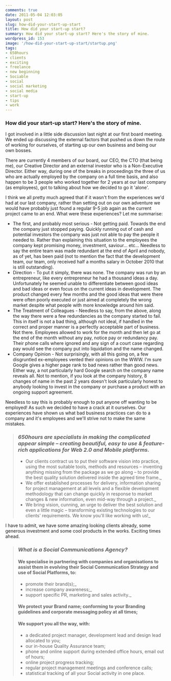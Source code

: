 ```yaml
---
comments: true
date: 2011-05-04 12:03:05
layout: post
slug: how-did-your-start-up-start
title: How did your start-up start?
summary: How did your start-up start? Here's the story of mine.
wordpress_id: 153
image: '/how-did-your-start-up-start/startup.png'
tags:
- 650hours
- clients
- exciting
- freelance
- new beginning
- Sociable
- social
- social marketing
- social media
- start-up
- tips
- work
---
```


### How did your start-up start? Here's the story of mine.

I got involved in a little side discussion last night at our first board meeting. We ended up discussing the external factors that pushed us down the route of working for ourselves, of starting up our own business and being our own bosses.

There are currently 4 members of our board, our CEO, the CTO (that being me), our Creative Director and an external investor who is a Non-Executive Director. Either way, during one of the breaks in proceedings the three of us who are actually employed by the company on a full time basis, and also happen to be 3 people who worked together for 2 years at our last company (as employees), got to talking about how we decided to go it 'alone'.

I think we all pretty much agreed that if it wasn't from the experiences we'd had at our last company, rather than setting out on our own adventure we would have probably just found a regular 9-5 job again as the current project came to an end. What were these experiences? Let me summarise:

- The first, and probably most serious - Not getting paid. Towards the end the company just stopped paying. Quickly running out of cash and potential investors the company was just not able to pay the people it needed to. Rather than explaining this situation to the employees the company kept promising money, investment, saviour... etc... Needless to say the entire team was made redundant at the end of April and nobody, as of yet, has been paid (not to mention the fact that the development team, our team, only received half a months salary in October 2010 that is still outstanding).
- Direction - To put it simply, there was none. The company was run by an entrepreneur, like every entrepreneur he had a thousand ideas a day. Unfortunately he seemed unable to differentiate between good ideas and bad ideas or even focus on the current ideas in development. The product changed every few months and the good ideas that were there were often poorly executed or just aimed at completely the wrong market despite what people with more knowledge around him said.
- The Treatment of Colleagues - Needless to say, from the above, along the way there were a few redundancies as the company started to fail. This in itself is not a bad thing, although not ideal, if handled in the correct and proper manner is a perfectly acceptable part of business. Not there. Employees allowed to work for the month and then let go at the end of the month without any pay, notice pay or redundancy pay. Their phone calls where ignored and any sign of a court case regarding pay would see the company put into liquidation and the name changed.
- Company Opinion - Not surprisingly, with all this going on, a few disgruntled ex-employees vented their opinions on the WWW. I'm sure Google gives a higher page rank to bad news rather than good news. Either way, a not particularly hard Google search on the company name reveals all. Not to mention, if you look at the company history, 8 changes of name in the past 2 years doesn't look particularly honest to anybody looking to invest in the company or purchase a product with an ongoing support agreement.

Needless to say this is probably enough to put anyone off wanting to be employed! As such we decided to have a crack at it ourselves. Our experiences have shown us what bad business practices can do to a company and it's employees and we'll strive not to make the same mistakes.

> ### _650hours are specialists in making the complicated appear simple – creating beautiful, easy to use & feature-rich applications for Web 2.0 and Mobile platforms._
> 
> - Our clients contract us to put their software vision into practice, using the most suitable tools, methods and resources – inventing anything missing from the package as we go along – to provide the best quality solution delivered inside the agreed time frame._
> - We offer established processes for delivery, information sharing for project management at all levels and a flexible development methodology that can change quickly in response to market changes & new information, even mid-way through a project._
> - We bring vision, cunning, an urge to deliver the best solution and even a little magic – transforming existing technologies to our clients' requirements. We know you'll like working with us!_

I have to admit, we have some amazing looking clients already, some generous investment and some cool products in the works. Exciting times ahead.

> ### _What is a Social Communications Agency?_
> 
> #### We specialise in partnering with companies and organisations to assist them in evolving their Social Communication Strategy and use of Social Platforms, to:
>
>  - promote their brand(s);_
>  - increase company awareness;_
>  - support specific PR, marketing and sales activity._
> #### We protect your Brand name; conforming to your Branding guidelines and corporate messaging policy at all times;
> #### We support you all the way, with:
>
>  - a dedicated project manager, development lead and design lead allocated to you;
>  - our in-house Quality Assurance team;
>  - phone and online support during extended office hours, email out of hours;
>  - online project progress tracking;
>  - regular project management meetings and conference calls;
>  - statistical tracking of all your Social activity in one place.